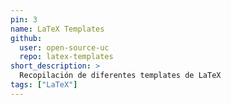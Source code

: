 ```yaml
---
pin: 3
name: LaTeX Templates
github:
  user: open-source-uc
  repo: latex-templates
short_description: >
  Recopilación de diferentes templates de LaTeX
tags: ["LaTeX"]
---
```

